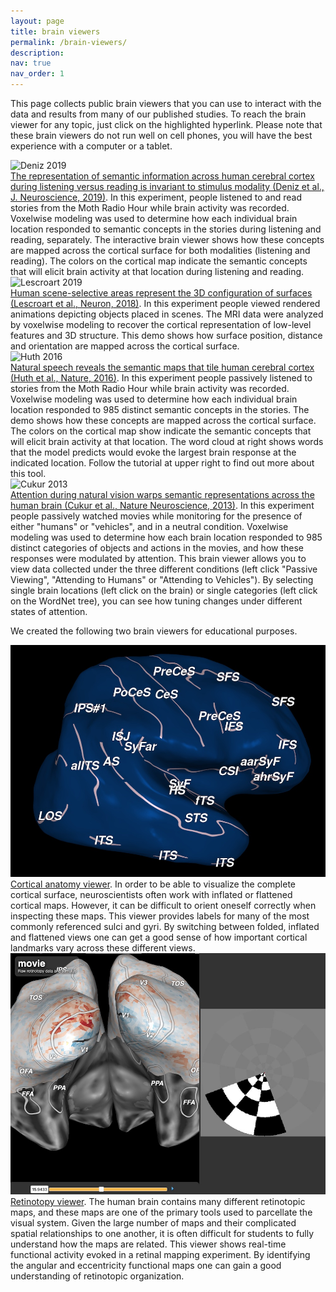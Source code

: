 ```yaml
---
layout: page
title: brain viewers
permalink: /brain-viewers/
description:
nav: true
nav_order: 1
---
```


This page collects public brain viewers that you can use to interact with the data and results from many of our published studies. To reach the brain viewer for any topic, just click on the highlighted hyperlink. Please note that these brain viewers do not run well on cell phones, you will have the best experience with a computer or a tablet.

<div class="viewer-entry">
  <div class="viewer-image">
    <img src="{{ '/assets/img/papers/Deniz.F.2019.jpg' | relative_url }}" alt="Deniz 2019" class="img-fluid">
  </div>
  <div class="viewer-info">
    <a href="https://gallantlab.org/viewer-deniz-2019/">The representation of semantic information across human cerebral cortex during listening versus reading is invariant to stimulus modality (Deniz et al., J. Neuroscience, 2019)</a>. In this experiment, people listened to and read stories from the Moth Radio Hour while brain activity was recorded. Voxelwise modeling was used to determine how each individual brain location responded to semantic concepts in the stories during listening and reading, separately. The interactive brain viewer shows how these concepts are mapped across the cortical surface for both modalities (listening and reading). The colors on the cortical map indicate the semantic concepts that will elicit brain activity at that location during listening and reading.
  </div>
</div>

<div class="viewer-entry">
  <div class="viewer-image">
    <img src="{{ '/assets/img/papers/Lescroart.M.2019.jpg' | relative_url }}" alt="Lescroart 2019" class="img-fluid">
  </div>
  <div class="viewer-info">
    <a href="https://gallantlab.org/viewer-lescroart-2018/">Human scene-selective areas represent the 3D configuration of surfaces (Lescroart et al., Neuron, 2018)</a>. In this experiment people viewed rendered animations depicting objects placed in scenes. The MRI data were analyzed by voxelwise modeling to recover the cortical representation of low-level features and 3D structure. This demo shows how surface position, distance and orientation are mapped across the cortical surface.
  </div>
</div>

<div class="viewer-entry">
  <div class="viewer-image">
    <img src="{{ '/assets/img/papers/Huth.A.2016.jpg' | relative_url }}" alt="Huth 2016" class="img-fluid">
  </div>
  <div class="viewer-info">
    <a href="https://gallantlab.org/viewer-huth-2016/">Natural speech reveals the semantic maps that tile human cerebral cortex (Huth et al., Nature, 2016)</a>. In this experiment people passively listened to stories from the Moth Radio Hour while brain activity was recorded. Voxelwise modeling was used to determine how each individual brain location responded to 985 distinct semantic concepts in the stories. The demo shows how these concepts are mapped across the cortical surface. The colors on the cortical map show indicate the semantic concepts that will elicit brain activity at that location. The word cloud at right shows words that the model predicts would evoke the largest brain response at the indicated location. Follow the tutorial at upper right to find out more about this tool.
  </div>
</div>

<div class="viewer-entry">
  <div class="viewer-image">
    <img src="{{ '/assets/img/papers/Cukur.T.2013.jpg' | relative_url }}" alt="Cukur 2013" class="img-fluid">
  </div>
  <div class="viewer-info">
    <a href="https://gallantlab.org/viewer-cukur-2013/">Attention during natural vision warps semantic representations across the human brain (Cukur et al., Nature Neuroscience, 2013)</a>. In this experiment people passively watched movies while monitoring for the presence of either "humans" or "vehicles", and in a neutral condition. Voxelwise modeling was used to determine how each brain location responded to 985 distinct categories of objects and actions in the movies, and how these responses were modulated by attention. This brain viewer allows you to view data collected under the three different conditions (left click "Passive Viewing", "Attending to Humans" or "Attending to Vehicles"). By selecting single brain locations (left click on the brain) or single categories (left click on the WordNet tree), you can see how tuning changes under different states of attention.
  </div>
</div>

We created the following two brain viewers for educational purposes.

<div class="viewer-entry">
  <div class="viewer-image">
    <img src="/assets/img/other/sulcigyri.jpg" alt="Sulci and Gyri" class="img-fluid">
  </div>
  <div class="viewer-info">
    <a href="https://gallantlab.org/viewer-cortical-anatomy/">Cortical anatomy viewer</a>. In order to be able to visualize the complete cortical surface, neuroscientists often work with inflated or flattened cortical maps. However, it can be difficult to orient oneself correctly when inspecting these maps. This viewer provides labels for many of the most commonly referenced sulci and gyri. By switching between folded, inflated and flattened views one can get a good sense of how important cortical landmarks vary across these different views.
  </div>
</div>

<div class="viewer-entry">
  <div class="viewer-image">
    <img src="/assets/img/other/retinotopy.jpg" alt="Retinotopy" class="img-fluid">
  </div>
  <div class="viewer-info">
    <a href="https://gallantlab.org/viewer-retinotopy-demo/">Retinotopy viewer</a>. The human brain contains many different retinotopic maps, and these maps are one of the primary tools used to parcellate the visual system. Given the large number of maps and their complicated spatial relationships to one another, it is often difficult for students to fully understand how the maps are related. This viewer shows real-time functional activity evoked in a retinal mapping experiment. By identifying the angular and eccentricity functional maps one can gain a good understanding of retinotopic organization.
  </div>
</div>
